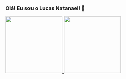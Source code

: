 ### Olá! Eu sou o Lucas Natanael! 👋

<div>
	<a href="https://github.com/luka2777">
	<img height="180em" src="https://github-readme-stats.vercel.app/api?username=luka2777&show_icons=true&theme=dracula&include_all_commits=true&count_private=true"/>
  <img height="180em" src="https://github-readme-stats.vercel.app/api/top-langs/?username=luka2777&layout=compact&lang_count=16&theme=dracula"/>
</div>
